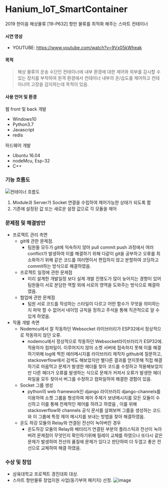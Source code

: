 # Hanium_IoT_SmartContainer

2019 한이음 해상물류
[19-P632] 항만 물류를 최적화 해주는 스마트 컨테이너

#### 시연 영상
  - YOUTUBE: https://www.youtube.com/watch?v=9Vx05kWheak

#### 목적
> 해상 물류의 운송 수단인 컨테이너에 내부 환경에 대한 제어와 외부를 감시할 수 있는 장치를 부착하여 
 원격 환경에서 컨테이너 내부의 온/습도를 제어하고 컨테이너의 고장을 감지하는데 목적이 있음.

#### 사용 언어 및 환경
웹 front 및 back 개발
- Windows10
- Python3.7
- Javascript
- redis

하드웨어 개발
- Ubuntu 16.04
- nodeMcu, Esp-32
- C++

### 기능 흐름도
![컨테이너 흐름도](https://user-images.githubusercontent.com/44918187/97858836-165add00-1d43-11eb-9302-060f56f36317.jpg)

1. Module과 Server가 Socket 연결을 수립하여 제어가능한 상태가 되도록 함
2. 기존에 설정된 값 또는 새로운 설정 값으로 각 모듈을 제어

### 문제점 및 해결방안
- 프로젝트 관리 측면   
	- git에 관한 문제점.   
		- 팀원들 모두가 git에 익숙하지 않아 pull commit push 과정에서 여러 conflict가 발생하여 이를 해결하기 위해 다같이 git을 공부하고 오류를 최소화하기 위해 같은 코드를 여러명이서 편집하지 않고 분할하여 코딩하고 commit하는 방식으로 해결하였음.
    - ​프로젝트 일정에 관한 문제점
      	- 미리 설계한 개발일정 보다 실제 개발 진행도가 많이 늦어지는 경향이 있어 팀원들이 서로 분담한 역할 외에 서로의 영역을 도와주는 방식으로 해결하였음.
    - ​협업에 관한 문제점
    	- 팀원 서로 코드를 작성하는 스타일이 다르고 어떤 함수가 무엇을 의미하는지 파악 할 수 없어서 네이밍 규칙을 정하고 주석을 통해 직관적으로 알 수 있게 하였음.
- 작품 개발 측면
	 - ​Nodemcu에서 잘 작동하던 Websocket 라이브러리가 ESP32에서 정상적으로 작동하지 않던 오류.  
	 	- nodemcu에서 정상적으로 작동하던 Websocket라이브러리가 ESP32에. 적용하자 컴파일이. 이루어지지 않아 소켓 서버에 접속하지 못해 이를 해결하기위해 log에 찍힌 에러메시지를 라이브러리 제작자 github에 질문하고, stackoverflow에서 검색도 해보았지만 별다른 결과를 얻지못해 직접 해결하기로 마음먹고 문제가 발생한 헤더를 찾아 코드를 수정하고 적용해보았지만 다른 헤더가 오류를 발생하는 식으로 문제가 커져서 오류가 발생한 헤더 파일을 모두 찾아서 버그를 수정하고 컴파일하여 해결한 경험이 있음.
    - ​​Socket 그룹 생성
    	- python의 web framework인 django 라이브러리 django-channels를 이용하여 소켓 그룹을 형성하여 제어 주체가 보낸메시지를 모든 모듈이 수신하고 이를 통해 전체적인 제어를 하려고 하였음 , 이를 위해 stackoverflow와 channels 공식 문서를 살펴보며 그룹을 생성하는 코드와 이 그룹에 특정 제어 메시지를 보내는 방법을 찾아 해결하였음.
    - ​​온도 하강 모듈의 Relay와 연결된 전선이 녹아버린 경우
    	- 온도하강 모듈의 Relay와 배터리가 연결된 부분의 플라스틱과 전선이 녹아버려 문제점이 무엇인지 확인하기위해 릴레이 교체를 하였으나 또다시 같은 문제가 발생하여 전선의 품질에 문제가 있다고 판단하여 더 두껍고 좋은 전선으로 교체하여 해결 하였음.


### 수상 및 창업
- 삼육대학교 프로젝트 경진대회 대상.
- 스마트 항만물류 창업지원 사업(동기부여 패키지) 선정.
![image](https://user-images.githubusercontent.com/44918187/89751512-642cc400-db0b-11ea-8ecb-ff97bceeedc5.png)
